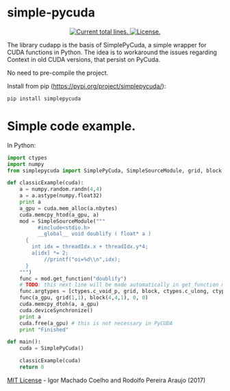 simple-pycuda
=============

<p align="center">
  <a href="https://github.com/LabCad/simple-pycuda">
    <img src="https://tokei.rs/b1/github/LabCad/simple-pycuda?category=lines" alt="Current total lines.">
  </a>
  <a href="https://github.com/LabCad/simple-pycuda/blob/master/LICENSE">
    <img src="https://img.shields.io/badge/license-MIT-blue.svg" alt="License.">
  </a>
</p>

The library cudapp is the basis of SimplePyCuda, a simple wrapper for CUDA functions in Python.
The idea is to workaround the issues regarding Context in old CUDA versions, that persist on PyCuda.

No need to pre-compile the project.

Install from pip (https://pypi.org/project/simplepycuda/):
```bash
pip install simplepycuda
```



Simple code example.
==========================

In Python:

```python
import ctypes
import numpy
from simplepycuda import SimplePyCuda, SimpleSourceModule, grid, block

def classicExample(cuda):
	a = numpy.random.randn(4,4)
	a = a.astype(numpy.float32)
	print a
	a_gpu = cuda.mem_alloc(a.nbytes)
	cuda.memcpy_htod(a_gpu, a)
	mod = SimpleSourceModule("""
          #include<stdio.h>
          __global__ void doublify ( float* a )
	  {
	    int idx = threadIdx.x + threadIdx.y*4;
	    a[idx] *= 2;
            //printf("oi=%d\\n",idx);
	  }
	""")
	func = mod.get_function("doublify")
	# TODO: this next line will be made automatically in get_function method... just need a few more time :)
	func.argtypes = [ctypes.c_void_p, grid, block, ctypes.c_ulong, ctypes.c_ulong]
	func(a_gpu, grid(1,1), block(4,4,1), 0, 0)
	cuda.memcpy_dtoh(a, a_gpu)
	cuda.deviceSynchronize()
	print a
	cuda.free(a_gpu) # this is not necessary in PyCUDA
	print "Finished"

def main():
	cuda = SimplePyCuda()

	classicExample(cuda)	
	return 0
```

[MIT License](LICENSE) - Igor Machado Coelho and Rodolfo Pereira Araujo (2017)

